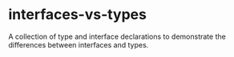 # interfaces-vs-types
A collection of type and interface declarations to demonstrate the differences between interfaces and types.

